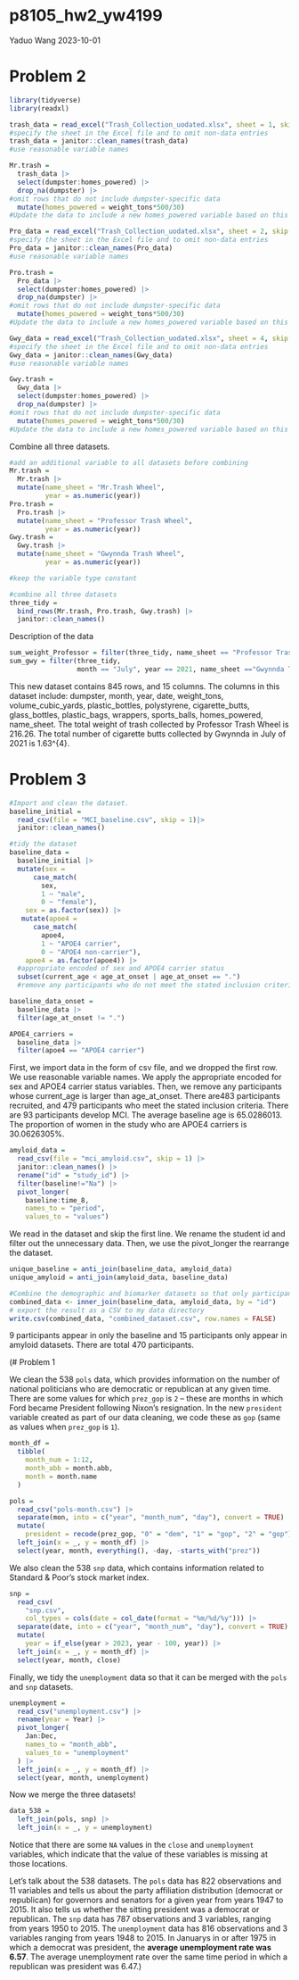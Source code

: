 p8105_hw2_yw4199
================
Yaduo Wang
2023-10-01

# Problem 2

``` r
library(tidyverse)
library(readxl)
```

``` r
trash_data = read_excel("Trash_Collection_uodated.xlsx", sheet = 1, skip = 1)
#specify the sheet in the Excel file and to omit non-data entries
trash_data = janitor::clean_names(trash_data)
#use reasonable variable names

Mr.trash = 
  trash_data |> 
  select(dumpster:homes_powered) |> 
  drop_na(dumpster) |> 
#omit rows that do not include dumpster-specific data
  mutate(homes_powered = weight_tons*500/30)
#Update the data to include a new homes_powered variable based on this calculation.
```

``` r
Pro_data = read_excel("Trash_Collection_uodated.xlsx", sheet = 2, skip = 1)
#specify the sheet in the Excel file and to omit non-data entries
Pro_data = janitor::clean_names(Pro_data)
#use reasonable variable names

Pro.trash = 
  Pro_data |> 
  select(dumpster:homes_powered) |> 
  drop_na(dumpster) |> 
#omit rows that do not include dumpster-specific data
  mutate(homes_powered = weight_tons*500/30)
#Update the data to include a new homes_powered variable based on this calculation.
```

``` r
Gwy_data = read_excel("Trash_Collection_uodated.xlsx", sheet = 4, skip = 1)
#specify the sheet in the Excel file and to omit non-data entries
Gwy_data = janitor::clean_names(Gwy_data)
#use reasonable variable names

Gwy.trash = 
  Gwy_data |> 
  select(dumpster:homes_powered) |> 
  drop_na(dumpster) |> 
#omit rows that do not include dumpster-specific data
  mutate(homes_powered = weight_tons*500/30)
#Update the data to include a new homes_powered variable based on this calculation.
```

Combine all three datasets.

``` r
#add an additional variable to all datasets before combining
Mr.trash = 
  Mr.trash |> 
  mutate(name_sheet = "Mr.Trash Wheel",
         year = as.numeric(year))
Pro.trash = 
  Pro.trash |> 
  mutate(name_sheet = "Professor Trash Wheel",
         year = as.numeric(year)) 
Gwy.trash = 
  Gwy.trash |> 
  mutate(name_sheet = "Gwynnda Trash Wheel",
         year = as.numeric(year)) 

#keep the variable type constant
```

``` r
#combine all three datasets
three_tidy = 
  bind_rows(Mr.trash, Pro.trash, Gwy.trash) |>
  janitor::clean_names()
```

Description of the data

``` r
sum_weight_Professor = filter(three_tidy, name_sheet == "Professor Trash Wheel")
sum_gwy = filter(three_tidy, 
                 month == "July", year == 2021, name_sheet =="Gwynnda Trash Wheel")
```

This new dataset contains 845 rows, and 15 columns. The columns in this
dataset include: dumpster, month, year, date, weight_tons,
volume_cubic_yards, plastic_bottles, polystyrene, cigarette_butts,
glass_bottles, plastic_bags, wrappers, sports_balls, homes_powered,
name_sheet. The total weight of trash collected by Professor Trash Wheel
is 216.26. The total number of cigarette butts collected by Gwynnda in
July of 2021 is 1.63^{4}.

# Problem 3

``` r
#Import and clean the dataset. 
baseline_initial = 
  read_csv(file = "MCI_baseline.csv", skip = 1)|>
  janitor::clean_names()

#tidy the dataset
baseline_data = 
  baseline_initial |> 
  mutate(sex = 
      case_match(
        sex, 
        1 ~ "male", 
        0 ~ "female"),
    sex = as.factor(sex)) |> 
   mutate(apoe4 = 
      case_match(
        apoe4, 
        1 ~ "APOE4 carrier", 
        0 ~ "APOE4 non-carrier"),
    apoe4 = as.factor(apoe4)) |> 
  #appropriate encoded of sex and APOE4 carrier status
  subset(current_age < age_at_onset | age_at_onset == ".") 
  #remove any participants who do not meet the stated inclusion criteria

baseline_data_onset = 
  baseline_data |> 
  filter(age_at_onset != ".") 
```

``` r
APOE4_carriers = 
  baseline_data |> 
  filter(apoe4 == "APOE4 carrier") 
```

First, we import data in the form of csv file, and we dropped the first
row. We use reasonable variable names. We apply the appropriate encoded
for sex and APOE4 carrier status variables. Then, we remove any
participants whose current_age is larger than age_at_onset. There are483
participants recruited, and 479 participants who meet the stated
inclusion criteria. There are 93 participants develop MCI. The average
baseline age is 65.0286013. The proportion of women in the study who are
APOE4 carriers is 30.0626305%.

``` r
amyloid_data = 
  read_csv(file = "mci_amyloid.csv", skip = 1) |> 
  janitor::clean_names() |> 
  rename("id" = "study_id") |> 
  filter(baseline!="Na") |> 
  pivot_longer(
    baseline:time_8,
    names_to = "period", 
    values_to = "values") 
```

We read in the dataset and skip the first line. We rename the student id
and filter out the unnecessary data. Then, we use the pivot_longer the
rearrange the dataset.

``` r
unique_baseline = anti_join(baseline_data, amyloid_data)
unique_amyloid = anti_join(amyloid_data, baseline_data)
```

``` r
#Combine the demographic and biomarker datasets so that only participants who appear in both datasets are retained.
combined_data <- inner_join(baseline_data, amyloid_data, by = "id")
# export the result as a CSV to my data directory
write.csv(combined_data, "combined_dataset.csv", row.names = FALSE)
```

9 participants appear in only the baseline and 15 participants only
appear in amyloid datasets. There are total 470 participants.

(# Problem 1

We clean the 538 `pols` data, which provides information on the number
of national politicians who are democratic or republican at any given
time. There are some values for which `prez_gop` is `2` – these are
months in which Ford became President following Nixon’s resignation. In
the new `president` variable created as part of our data cleaning, we
code these as `gop` (same as values when `prez_gop` is `1`).

``` r
month_df = 
  tibble(
    month_num = 1:12,
    month_abb = month.abb,
    month = month.name
  )

pols = 
  read_csv("pols-month.csv") |>
  separate(mon, into = c("year", "month_num", "day"), convert = TRUE) |>
  mutate(
    president = recode(prez_gop, "0" = "dem", "1" = "gop", "2" = "gop")) |>
  left_join(x = _, y = month_df) |> 
  select(year, month, everything(), -day, -starts_with("prez")) 
```

We also clean the 538 `snp` data, which contains information related to
Standard & Poor’s stock market index.

``` r
snp = 
  read_csv(
    "snp.csv",
    col_types = cols(date = col_date(format = "%m/%d/%y"))) |>
  separate(date, into = c("year", "month_num", "day"), convert = TRUE) |>
  mutate(
    year = if_else(year > 2023, year - 100, year)) |> 
  left_join(x = _, y = month_df) |> 
  select(year, month, close) 
```

Finally, we tidy the `unemployment` data so that it can be merged with
the `pols` and `snp` datasets.

``` r
unemployment = 
  read_csv("unemployment.csv") |>
  rename(year = Year) |>
  pivot_longer(
    Jan:Dec, 
    names_to = "month_abb",
    values_to = "unemployment"
  ) |> 
  left_join(x = _, y = month_df) |> 
  select(year, month, unemployment)
```

Now we merge the three datasets!

``` r
data_538 = 
  left_join(pols, snp) |>
  left_join(x = _, y = unemployment)
```

Notice that there are some `NA` values in the `close` and `unemployment`
variables, which indicate that the value of these variables is missing
at those locations.

Let’s talk about the 538 datasets. The `pols` data has 822 observations
and 11 variables and tells us about the party affiliation distribution
(democrat or republican) for governors and senators for a given year
from years 1947 to 2015. It also tells us whether the sitting president
was a democrat or republican. The `snp` data has 787 observations and 3
variables, ranging from years 1950 to 2015. The `unemployment` data has
816 observations and 3 variables ranging from years 1948 to 2015. In
Januarys in or after 1975 in which a democrat was president, the
**average unemployment rate was 6.57**. The average unemployment rate
over the same time period in which a republican was president was 6.47.)
